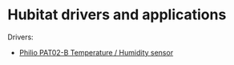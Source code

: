 # Hubitat drivers and applications

Drivers:
* [Philio PAT02-B Temperature / Humidity sensor](drivers/pat02-b)
